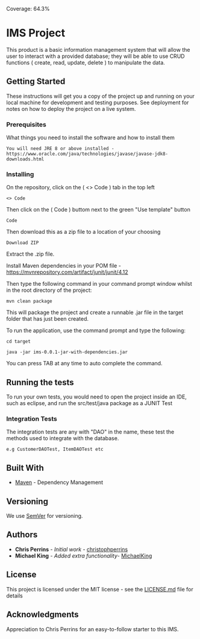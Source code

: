 Coverage: 64.3%
# IMS Project

This product is a basic information management system that will allow the user to interact with a provided database; they will be able to use CRUD functions ( create, read, update, delete ) to manipulate the data.

## Getting Started

These instructions will get you a copy of the project up and running on your local machine for development and testing purposes. See deployment for notes on how to deploy the project on a live system.

### Prerequisites

What things you need to install the software and how to install them

```
You will need JRE 8 or above installed - https://www.oracle.com/java/technologies/javase/javase-jdk8-downloads.html
```

### Installing

On the repository, click on the ( <> Code ) tab in the top left

```
<> Code
```

Then click on the ( Code ) buttom next to the green "Use template" button

```
Code
```
Then download this as a zip file to a location of your choosing

```
Download ZIP
```

Extract the .zip file. 

Install Maven dependencies in your POM file - https://mvnrepository.com/artifact/junit/junit/4.12

Then type the following command in your command prompt window whilst in the root directory of the project:

```
mvn clean package
```
This will package the project and create a runnable .jar file in the target folder that has just been created.

To run the application, use the command prompt and type the following:

```
cd target
```
```
java -jar ims-0.0.1-jar-with-dependencies.jar
```
You can press TAB at any time to auto complete the command.

## Running the tests

To run your own tests, you would need to open the project inside an IDE, such as eclipse, and run the src/test/java package as a JUNIT Test

### Integration Tests 

The integration tests are any with "DAO" in the name, these test the methods used to integrate with the database.

```
e.g CustomerDAOTest, ItemDAOTest etc
```

## Built With

* [Maven](https://maven.apache.org/) - Dependency Management

## Versioning

We use [SemVer](http://semver.org/) for versioning.

## Authors

* **Chris Perrins** - *Initial work* - [christophperrins](https://github.com/christophperrins)
* **Michael King** - *Added extra functionality*- [MichaelKing](https://github.com/MichaelKing674)

## License

This project is licensed under the MIT license - see the [LICENSE.md](LICENSE.md) file for details 


## Acknowledgments

Appreciation to Chris Perrins for an easy-to-follow starter to this IMS.
